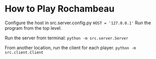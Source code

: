 # How to Play Rochambeau
Configure the host in src.server.config.py 
``` HOST = '127.0.0.1' ``` 
Run the program from the top level. 

Run the server from terminal: 
``` python -m src.server.Server ``` 

From another location, run the client for each player. 
``` python -m src.client.Client ```
